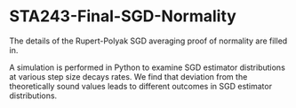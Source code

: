 # STA243-Final-SGD-Normality


The details of the Rupert-Polyak SGD averaging proof of normality are filled in.


A simulation is performed in Python to examine SGD estimator distributions at various step size decays rates. We find that deviation from the theoretically sound values leads to different outcomes in SGD estimator distributions. 
